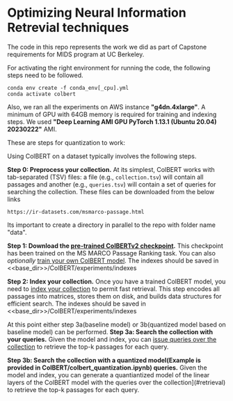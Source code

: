 # Optimizing Neural Information Retrevial techniques

The code in this repo represents the work we did as part of Capstone requirements for MIDS program at UC Berkeley.


For activating the right environment for running the code, the following steps need to be followed.

```
conda env create -f conda_env[_cpu].yml
conda activate colbert
```
Also, we ran all the experiments on AWS instance **"g4dn.4xlarge"**. A minimum of GPU with 64GB memory is required for training and indexing steps. We used **"Deep Learning AMI GPU PyTorch 1.13.1 (Ubuntu 20.04) 20230222"** AMI. 

These are steps for quantization to work:

Using ColBERT on a dataset typically involves the following steps.

**Step 0: Preprocess your collection.** At its simplest, ColBERT works with tab-separated (TSV) files: a file (e.g., `collection.tsv`) will contain all passages and another (e.g., `queries.tsv`) will contain a set of queries for searching the collection. These files can be downloaded from the below links
```
https://ir-datasets.com/msmarco-passage.html
```
Its important to create a directory in parallel to the repo with folder name "data".

**Step 1: Download the [pre-trained ColBERTv2 checkpoint](https://downloads.cs.stanford.edu/nlp/data/colbert/colbertv2/colbertv2.0.tar.gz).** This checkpoint has been trained on the MS MARCO Passage Ranking task. You can also _optionally_ [train your own ColBERT model](#training). The indexes should be saved in <<base_dir>>/ColBERT/experiments/indexes

**Step 2: Index your collection.** Once you have a trained ColBERT model, you need to [index your collection](#indexing) to permit fast retrieval. This step encodes all passages into matrices, stores them on disk, and builds data structures for efficient search. The indexes should be saved in <<base_dir>>/ColBERT/experiments/indexes

At this point either step 3a(baseline model) or 3b(quantized model based on baseline model) can be performed. 
**Step 3a: Search the collection with your queries.** Given the model and index, you can [issue queries over the collection](#retrieval) to retrieve the top-k passages for each query.

**Step 3b: Search the collection with a quantized model(Example is provided in ColBERT/colbert_quantization.ipynb) queries.** Given the model and index, you can generate a quantiantized model of the linear layers of the ColBERT model with the queries over the collection](#retrieval) to retrieve the top-k passages for each query.



